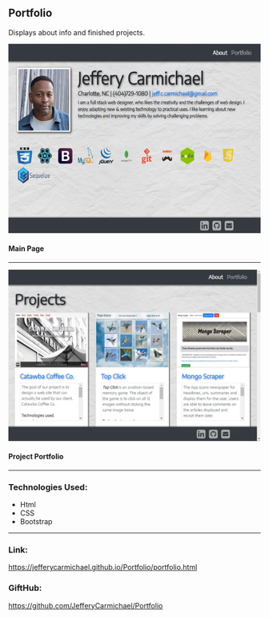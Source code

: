 ##  Portfolio

Displays about info and finished projects.



![About](assets/images/about.jpg)
#### Main Page
---

![Portfolio](assets/images/project.jpg)
#### Project Portfolio
---
### Technologies Used:

* Html
* CSS
* Bootstrap
---
###  Link:
https://jefferycarmichael.github.io/Portfolio/portfolio.html

### GiftHub:
https://github.com/JefferyCarmichael/Portfolio